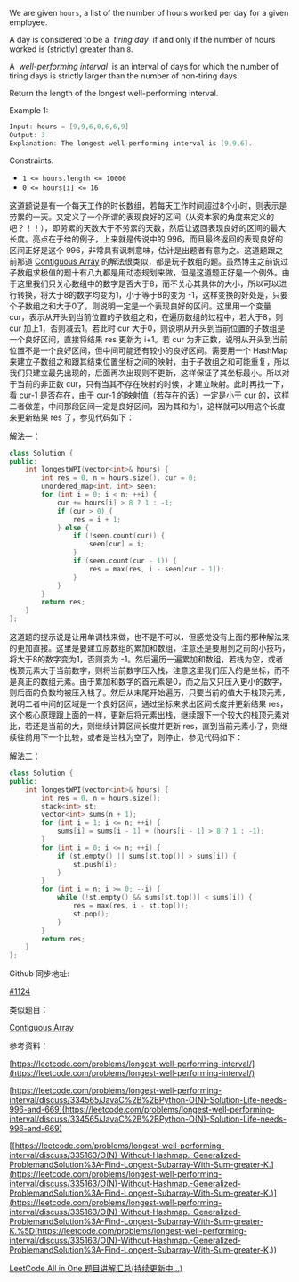 We are given `hours`, a list of the number of hours worked per day for a given employee.

A day is considered to be a  _tiring day_  if and only if the number of hours worked is (strictly) greater than `8`.

A  _well-performing interval_  is an interval of days for which the number of tiring days is strictly larger than the number of non-tiring days.

Return the length of the longest well-performing interval.

Example 1:

```cpp
Input: hours = [9,9,6,0,6,6,9]
Output: 3
Explanation: The longest well-performing interval is [9,9,6].
```

Constraints:

- `1 <= hours.length <= 10000`
- `0 <= hours[i] <= 16`

这道题说是有一个每天工作的时长数组，若每天工作时间超过8个小时，则表示是劳累的一天。又定义了一个所谓的表现良好的区间（从资本家的角度来定义的吧？！！），即劳累的天数大于不劳累的天数，然后让返回表现良好的区间的最大长度。亮点在于给的例子，上来就是传说中的 996，而且最终返回的表现良好的区间正好是这个 996，非常具有讽刺意味，估计是出题者有意为之。这道题跟之前那道 [Contiguous Array](http://www.cnblogs.com/grandyang/p/6529857.html) 的解法很类似，都是玩子数组的题。虽然博主之前说过子数组求极值的题十有八九都是用动态规划来做，但是这道题正好是一个例外。由于这里我们只关心数组中的数字是否大于8，而不关心其具体的大小，所以可以进行转换，将大于8的数字均变为1，小于等于8的变为 -1，这样变换的好处是，只要个子数组之和大于0了，则说明一定是一个表现良好的区间。这里用一个变量 cur，表示从开头到当前位置的子数组之和，在遍历数组的过程中，若大于8，则 cur 加上1，否则减去1。若此时 cur 大于0，则说明从开头到当前位置的子数组是一个良好区间，直接将结果 res 更新为 i+1。若 cur 为非正数，说明从开头到当前位置不是一个良好区间，但中间可能还有较小的良好区间。需要用一个 HashMap 来建立子数组之和跟其结束位置坐标之间的映射，由于子数组之和可能重复，所以我们只建立最先出现的，后面再次出现则不更新，这样保证了其坐标最小。所以对于当前的非正数 cur，只有当其不存在映射的时候，才建立映射。此时再找一下，看 cur-1 是否存在，由于 cur-1 的映射值（若存在的话）一定是小于 cur 的，这样二者做差，中间那段区间一定是良好区间，因为其和为1，这样就可以用这个长度来更新结果 res 了，参见代码如下：

解法一：

```cpp
class Solution {
public:
    int longestWPI(vector<int>& hours) {
        int res = 0, n = hours.size(), cur = 0;
        unordered_map<int, int> seen;
        for (int i = 0; i < n; ++i) {
            cur += hours[i] > 8 ? 1 : -1;
            if (cur > 0) {
                res = i + 1;
            } else {
                if (!seen.count(cur)) {
                    seen[cur] = i;
                }
                if (seen.count(cur - 1)) {
                    res = max(res, i - seen[cur - 1]);
                }
            }
        }
        return res;
    }
};
```

这道题的提示说是让用单调栈来做，也不是不可以，但感觉没有上面的那种解法来的更加直接。这里是要建立原数组的累加和数组，注意还是要用到之前的小技巧，将大于8的数字变为1，否则变为 -1。然后遍历一遍累加和数组，若栈为空，或者栈顶元素大于当前数字，则将当前数字压入栈，注意这里我们压入的是坐标，而不是真正的数组元素。由于累加和数字的首元素是0，而之后又只压入更小的数字，则后面的负数均被压入栈了。然后从末尾开始遍历，只要当前的值大于栈顶元素，说明二者中间的区域是一个良好区间，通过坐标来求出区间长度并更新结果 res，这个核心原理跟上面的一样，更新后将元素出栈，继续跟下一个较大的栈顶元素对比，若还是当前的大，则继续计算区间长度并更新 res，直到当前元素小了，则继续往前用下一个比较，或者是当栈为空了，则停止，参见代码如下：

解法二：

```cpp
class Solution {
public:
    int longestWPI(vector<int>& hours) {
        int res = 0, n = hours.size();
        stack<int> st;
        vector<int> sums(n + 1);
        for (int i = 1; i <= n; ++i) {
            sums[i] = sums[i - 1] + (hours[i - 1] > 8 ? 1 : -1);
        }
        for (int i = 0; i <= n; ++i) {
            if (st.empty() || sums[st.top()] > sums[i]) {
                st.push(i);
            }
        }
        for (int i = n; i >= 0; --i) {
            while (!st.empty() && sums[st.top()] < sums[i]) {
                res = max(res, i - st.top());
                st.pop();
            }
        }
        return res;
    }
};
```

Github 同步地址:

[#1124](https://github.com/grandyang/leetcode/issues/1124)

类似题目：

[Contiguous Array](http://www.cnblogs.com/grandyang/p/6529857.html)

参考资料：

[https://leetcode.com/problems/longest-well-performing-interval/](https://leetcode.com/problems/longest-well-performing-interval/)

[](https://leetcode.com/problems/longest-well-performing-interval/discuss/334565/JavaC%2B%2BPython-O(N)-Solution-Life-needs-996-and-669)[https://leetcode.com/problems/longest-well-performing-interval/discuss/334565/JavaC%2B%2BPython-O(N)-Solution-Life-needs-996-and-669](https://leetcode.com/problems/longest-well-performing-interval/discuss/334565/JavaC%2B%2BPython-O(N)-Solution-Life-needs-996-and-669)

[[https://leetcode.com/problems/longest-well-performing-interval/discuss/335163/O(N)-Without-Hashmap.-Generalized-ProblemandSolution%3A-Find-Longest-Subarray-With-Sum-greater-K.](https://leetcode.com/problems/longest-well-performing-interval/discuss/335163/O(N)-Without-Hashmap.-Generalized-ProblemandSolution%3A-Find-Longest-Subarray-With-Sum-greater-K.)](https://leetcode.com/problems/longest-well-performing-interval/discuss/335163/O(N)-Without-Hashmap.-Generalized-ProblemandSolution%3A-Find-Longest-Subarray-With-Sum-greater-K.%5D(https://leetcode.com/problems/longest-well-performing-interval/discuss/335163/O(N)-Without-Hashmap.-Generalized-ProblemandSolution%3A-Find-Longest-Subarray-With-Sum-greater-K.))

[LeetCode All in One 题目讲解汇总(持续更新中...)](https://www.cnblogs.com/grandyang/p/4606334.html)